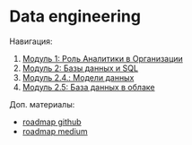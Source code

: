# Data  engineering
Навигация:

1. [Модуль  1: Роль Аналитики в Организации](./module-1/README.md)
2. [Модуль 2: Базы данных и SQL](./module-2/README.md)
3. [Модуль 2.4.: Модели данных](./module-2/README.md#2-4:-модели-данных)
4. [Модуль 2.5: База данных в облаке](./module-2/README.md#25-база-данных-в-облаке)


Доп. материалы:

- [roadmap github](https://github.com/datastacktv/data-engineer-roadmap)
- [roadmap medium](https://medium.com/codex/how-to-become-a-data-engineer-905686dee7ce)